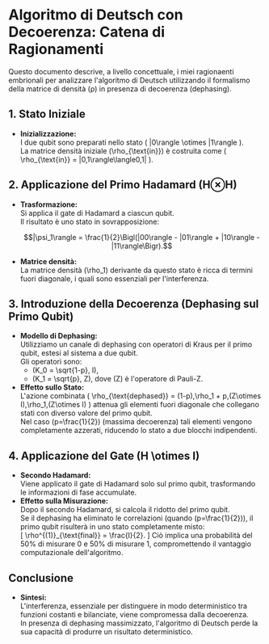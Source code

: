# Algoritmo di Deutsch con Decoerenza: Catena di Ragionamenti

Questo documento descrive, a livello concettuale, i miei ragionaenti embrionali  per analizzare l'algoritmo di Deutsch utilizzando il formalismo della matrice di densità (ρ) in presenza di decoerenza (dephasing).

## 1. Stato Iniziale
- **Inizializzazione:**  
  I due qubit sono preparati nello stato \( |0\rangle \otimes |1\rangle \).  
  La matrice densità iniziale \(\rho_{\text{in}}\) è costruita come \( \rho_{\text{in}} = |0,1\rangle\langle0,1| \).

## 2. Applicazione del Primo Hadamard (H⊗H)
- **Trasformazione:**  
  Si applica il gate di Hadamard a ciascun qubit.  
  Il risultato è uno stato in sovrapposizione:  
  ```math
  |\psi_1\rangle = \frac{1}{2}\Bigl(|00\rangle - |01\rangle + |10\rangle - |11\rangle\Bigr).
  ```
- **Matrice densità:**  
  La matrice densità \(\rho_1\) derivante da questo stato è ricca di termini fuori diagonale, i quali sono essenziali per l'interferenza.

## 3. Introduzione della Decoerenza (Dephasing sul Primo Qubit)
- **Modello di Dephasing:**  
  Utilizziamo un canale di dephasing con operatori di Kraus per il primo qubit, estesi al sistema a due qubit.  
  Gli operatori sono:
  - \(K_0 = \sqrt{1-p}\, I\),
  - \(K_1 = \sqrt{p}\, Z\), dove \(Z\) è l'operatore di Pauli-Z.
- **Effetto sullo Stato:**  
  L'azione combinata \( \rho_{\text{dephased}} = (1-p)\,\rho_1 + p\,(Z\otimes I)\,\rho_1\,(Z\otimes I) \)
  attenua gli elementi fuori diagonale che collegano stati con diverso valore del primo qubit.  
  Nel caso \(p=\frac{1}{2}\) (massima decoerenza) tali elementi vengono completamente azzerati, riducendo lo stato a due blocchi indipendenti.

## 4. Applicazione del Gate \(H \otimes I\)
- **Secondo Hadamard:**  
  Viene applicato il gate di Hadamard solo sul primo qubit, trasformando le informazioni di fase accumulate.
- **Effetto sulla Misurazione:**  
  Dopo il secondo Hadamard, si calcola il ridotto del primo qubit.  
  Se il dephasing ha eliminato le correlazioni (quando \(p=\frac{1}{2}\)), il primo qubit risulterà in uno stato completamente misto:  
  \[
  \rho^{(1)}_{\text{final}} = \frac{I}{2}.
  \]
  Ciò implica una probabilità del 50% di misurare 0 e 50% di misurare 1, compromettendo il vantaggio computazionale dell'algoritmo.

## Conclusione
- **Sintesi:**  
  L'interferenza, essenziale per distinguere in modo deterministico tra funzioni costanti e bilanciate, viene compromessa dalla decoerenza.  
  In presenza di dephasing massimizzato, l'algoritmo di Deutsch perde la sua capacità di produrre un risultato deterministico.
